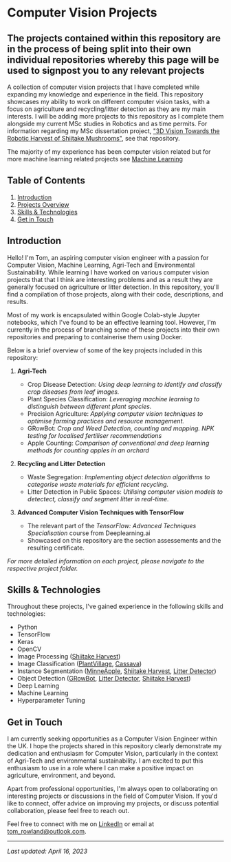 # Computer Vision Projects
## The projects contained within this repository are in the process of being split into their own individual repositories whereby this page will be used to signpost you to any relevant projects 

A collection of computer vision projects that I have completed while expanding my knowledge and experience in the field. This repository showcases my ability to work on different computer vision tasks, with a focus on agriculture and recycling/litter detection as they are my main interests. I will be adding more projects to this repository as I complete them alongside my current MSc studies in Robotics and as time permits. For information regarding my MSc dissertation project, ["3D Vision Towards the Robotic Harvest of Shiitake Mushrooms"](https://github.com/trow-land/MSc-Dissertation-Shiitake-Harvest), see that repository.

The majority of my experience has been computer vision related but for more machine learning related projects see [Machine Learning](https://github.com/trow-land/Machine-Learning/tree/main)


## Table of Contents

1. [Introduction](#introduction)
2. [Projects Overview](#projects-overview)
3. [Skills & Technologies](#skills--technologies)
4. [Get in Touch](#get-in-touch)

## Introduction

Hello! I'm Tom, an aspiring computer vision engineer with a passion for Computer Vision, Machine Learning, Agri-Tech and Environmental Sustainability. While learning I have worked on various computer vision projects that that I think are interesting problems and as a result they are generally focused on agriculture or litter detection. In this repository, you'll find a compilation of those projects, along with their code, descriptions, and results. 

Most of my work is encapsulated within Google Colab-style Jupyter notebooks, which I've found to be an effective learning tool. However, I'm currently in the process of branching some of these projects into their own repositories and preparing to containerise them using Docker.

Below is a brief overview of some of the key projects included in this repository:

1. **Agri-Tech**
   - Crop Disease Detection: _Using deep learning to identify and classify crop diseases from leaf images._
   - Plant Species Classification: _Leveraging machine learning to distinguish between different plant species._
   - Precision Agriculture: _Applying computer vision techniques to optimise farming practices and resource management._
   - GRowBot: _Crop and Weed Detection, counting and mapping. NPK testing for localised fertiliser recommendations_
   - Apple Counting: _Comparison of conventional and deep learning methods for counting apples in an orchard_

2. **Recycling and Litter Detection**
   - Waste Segregation: _Implementing object detection algorithms to categorise waste materials for efficient recycling._
   - Litter Detection in Public Spaces: _Utilising computer vision models to detectect, classify and segment litter in real-time._
   
3. **Advanced Computer Vision Techniques with TensorFlow**
   - The relevant part of the _TensorFlow: Advanced Techniques Specialisation_ course from Deeplearning.ai
   - Showcased on this repository are the section assessements and the resulting certificate.
    
_For more detailed information on each project, please navigate to the respective project folder._

## Skills & Technologies

Throughout these projects, I've gained experience in the following skills and technologies:

- Python
- TensorFlow
- Keras
- OpenCV
- Image Processing ([Shiitake Harvest](https://github.com/trow-land/MSc-Dissertation-Shiitake-Harvest))
- Image Classification ([PlantVillage](https://github.com/trow-land/Computer-Vision-Projects/blob/main/Plant_Diseases_KerasTuner_InceptionV3.ipynb), [Cassava](https://github.com/trow-land/Computer-Vision-Projects/blob/main/CassavaDisease_EfficientNetv2_KerasTuner.ipynb))
- Instance Segmentation ([MinneApple](https://github.com/trow-land/Computer-Vision-Projects/blob/main/AppleSegmentation_UNet_MinneApple.ipynb), [Shiitake Harvest](https://github.com/trow-land/MSc-Dissertation-Shiitake-Harvest), [Litter Detector](https://github.com/trow-land/LitterDetector))
- Object Detection ([GRowBot](https://github.com/trow-land/GRowBot), [Litter Detector](https://github.com/trow-land/LitterDetector), [Shiitake Harvest](https://github.com/trow-land/MSc-Dissertation-Shiitake-Harvest))
- Deep Learning
- Machine Learning
- Hyperparameter Tuning

## Get in Touch

I am currently seeking opportunities as a Computer Vision Engineer within the UK. I hope the projects shared in this repository clearly demonstrate my dedication and enthusiasm for Computer Vision, particularly in the context of Agri-Tech and environmental sustainability. I am excited to put this enthusiasm to use in a role where I can make a positive impact on agriculture, environment, and beyond.

Apart from professional opportunities, I'm always open to collaborating on interesting projects or discussions in the field of Computer Vision. If you'd like to connect, offer advice on improving my projects, or discuss potential collaboration, please feel free to reach out.

Feel free to connect with me on [LinkedIn](https://www.linkedin.com/in/thomas-rowland-07a785155/) or email at [tom_rowland@outlook.com](mailto:tom_rowland@outlook.com). 

---

_Last updated: April 16, 2023_
